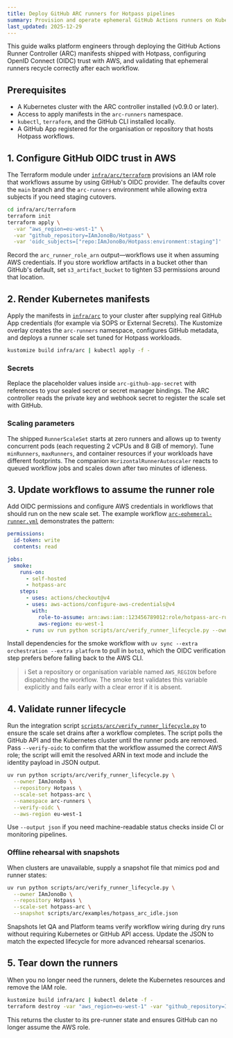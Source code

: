 ```yaml
---
title: Deploy GitHub ARC runners for Hotpass pipelines
summary: Provision and operate ephemeral GitHub Actions runners on Kubernetes using OIDC and the Actions Runner Controller.
last_updated: 2025-12-29
---
```


This guide walks platform engineers through deploying the GitHub Actions Runner Controller (ARC) manifests shipped with Hotpass,
configuring OpenID Connect (OIDC) trust with AWS, and validating that ephemeral runners recycle correctly after each workflow.

## Prerequisites

- A Kubernetes cluster with the ARC controller installed (v0.9.0 or later).
- Access to apply manifests in the `arc-runners` namespace.
- `kubectl`, `terraform`, and the GitHub CLI installed locally.
- A GitHub App registered for the organisation or repository that hosts Hotpass workflows.

## 1. Configure GitHub OIDC trust in AWS

The Terraform module under [`infra/arc/terraform`](../../infra/arc/terraform) provisions an IAM role that workflows assume by using
GitHub's OIDC provider. The defaults cover the `main` branch and the `arc-runners` environment while allowing extra subjects if
you need staging cutovers.

```bash
cd infra/arc/terraform
terraform init
terraform apply \
  -var "aws_region=eu-west-1" \
  -var "github_repository=IAmJonoBo/Hotpass" \
  -var 'oidc_subjects=["repo:IAmJonoBo/Hotpass:environment:staging"]'
```

Record the `arc_runner_role_arn` output—workflows use it when assuming AWS credentials. If you store workflow artifacts in a
bucket other than GitHub's default, set `s3_artifact_bucket` to tighten S3 permissions around that location.

## 2. Render Kubernetes manifests

Apply the manifests in [`infra/arc`](../../infra/arc/) to your cluster after supplying real GitHub App credentials (for example via
SOPS or External Secrets). The Kustomize overlay creates the `arc-runners` namespace, configures GitHub metadata, and deploys a
runner scale set tuned for Hotpass workloads.

```bash
kustomize build infra/arc | kubectl apply -f -
```

### Secrets

Replace the placeholder values inside `arc-github-app-secret` with references to your sealed secret or secret manager bindings.
The ARC controller reads the private key and webhook secret to register the scale set with GitHub.

### Scaling parameters

The shipped `RunnerScaleSet` starts at zero runners and allows up to twenty concurrent pods (each requesting 2 vCPUs and 8 GiB of
memory). Tune `minRunners`, `maxRunners`, and container resources if your workloads have different footprints. The companion
`HorizontalRunnerAutoscaler` reacts to queued workflow jobs and scales down after two minutes of idleness.

## 3. Update workflows to assume the runner role

Add OIDC permissions and configure AWS credentials in workflows that should run on the new scale set. The example workflow
[`arc-ephemeral-runner.yml`](../../.github/workflows/arc-ephemeral-runner.yml) demonstrates the pattern:

```yaml
permissions:
  id-token: write
  contents: read

jobs:
  smoke:
    runs-on:
      - self-hosted
      - hotpass-arc
    steps:
      - uses: actions/checkout@v4
      - uses: aws-actions/configure-aws-credentials@v4
        with:
          role-to-assume: arn:aws:iam::123456789012:role/hotpass-arc-runner
          aws-region: eu-west-1
      - run: uv run python scripts/arc/verify_runner_lifecycle.py --owner IAmJonoBo --repository Hotpass --scale-set hotpass-arc --verify-oidc --aws-region eu-west-1
```

Install dependencies for the smoke workflow with `uv sync --extra orchestration --extra platform` to pull in `boto3`, which the
OIDC verification step prefers before falling back to the AWS CLI.

> ℹ️ Set a repository or organisation variable named `AWS_REGION` before dispatching the workflow. The smoke test validates this
> variable explicitly and fails early with a clear error if it is absent.

## 4. Validate runner lifecycle

Run the integration script [`scripts/arc/verify_runner_lifecycle.py`](../../scripts/arc/verify_runner_lifecycle.py) to ensure the
scale set drains after a workflow completes. The script polls the GitHub API and the Kubernetes cluster until the runner pods are
removed. Pass `--verify-oidc` to confirm that the workflow assumed the correct AWS role; the script will emit the resolved ARN in
text mode and include the identity payload in JSON output.

```bash
uv run python scripts/arc/verify_runner_lifecycle.py \
  --owner IAmJonoBo \
  --repository Hotpass \
  --scale-set hotpass-arc \
  --namespace arc-runners \
  --verify-oidc \
  --aws-region eu-west-1
```

Use `--output json` if you need machine-readable status checks inside CI or monitoring pipelines.

### Offline rehearsal with snapshots

When clusters are unavailable, supply a snapshot file that mimics pod and runner
states:

```bash
uv run python scripts/arc/verify_runner_lifecycle.py \
  --owner IAmJonoBo \
  --repository Hotpass \
  --scale-set hotpass-arc \
  --snapshot scripts/arc/examples/hotpass_arc_idle.json
```

Snapshots let QA and Platform teams verify workflow wiring during dry runs
without requiring Kubernetes or GitHub API access. Update the JSON to match the
expected lifecycle for more advanced rehearsal scenarios.

## 5. Tear down the runners

When you no longer need the runners, delete the Kubernetes resources and remove the IAM role.

```bash
kustomize build infra/arc | kubectl delete -f -
terraform destroy -var "aws_region=eu-west-1" -var "github_repository=IAmJonoBo/Hotpass"
```

This returns the cluster to its pre-runner state and ensures GitHub can no longer assume the AWS role.
